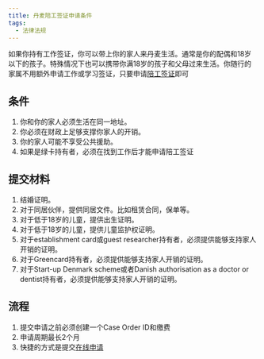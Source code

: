 ```yaml
---
title: 丹麦陪工签证申请条件
tags:
  - 法律法规
---
```


如果你持有工作签证，你可以带上你的家人来丹麦生活。通常是你的配偶和18岁以下的孩子。特殊情况下也可以携带你满18岁的孩子和父母过来生活。你随行的家属不用额外申请工作或学习签证，只要申请[陪工签证](https://www.nyidanmark.dk/en-us/coming_to_dk/work/accompanying-family-members.htm)即可

## 条件
1. 你和你的家人必须生活在同一地址。
2. 你必须在财政上足够支撑你家人的开销。
3. 你的家人可能不享受公共援助。
4. 如果是绿卡持有者，必须在找到工作后才能申请陪工签证

## 提交材料
1. 结婚证明。
2. 对于同居伙伴，提供同居文件。比如租赁合同，保单等。
3. 对于低于18岁的儿童，提供出生证明。
4. 对于低于18岁的儿童，提供儿童监护权证明。
5. 对于establishment card或guest researcher持有者，必须提供能够支持家人开销的证明。
6. 对于Greencard持有者，必须提供能够支持家人开销的证明。
7. 对于Start-up Denmark scheme或者Danish authorisation as a doctor or dentist持有者，必须提供能够支持家人开销的证明。

## 流程
1. 提交申请之前必须创建一个Case Order ID和缴费
2. 申请周期最长2个月
3. 快捷的方式是提交[在线申请](https://www.nyidanmark.dk/xform/formularer/mf12.form.aspx)

